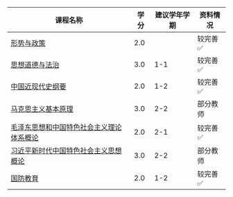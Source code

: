 | 课程名称 | 学分 | 建议学年学期 | 资料情况 |
| --- | --- | --- | --- |
| [形势与政策](形势与政策2.md) | 2.0 |  | 较完善 ✅ |
| [思想道德与法治](思想道德与法治311.md) | 3.0 | 1-1 | 较完善 ✅ |
| [中国近现代史纲要](中国近现代史纲要212.md) | 2.0 | 1-2 | 较完善 ✅ |
| [马克思主义基本原理](马克思主义基本原理322.md) | 3.0 | 2-2 | 部分教师 
| [毛泽东思想和中国特色社会主义理论体系概论](毛泽东思想和中国特色社会主义理论体系概论221.md) | 2.0 | 2-1 | 较完善 ✅ |
| [习近平新时代中国特色社会主义思想概论](习近平新时代中国特色社会主义思想概论322.md) | 3.0 | 2-2 | 部分教师 |
| [国防教育](国防教育212.md) | 2.0 | 1-2 | 较完善 ✅ |
